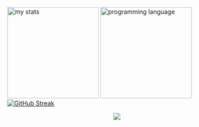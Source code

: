 <div>
  <a><img alt="my stats" height="210em" src="https://github-readme-stats.vercel.app/api?username=donguyenphu&show_icons=true&theme=midnight-purple&include_all_commits=true&count_private=true"/></a>
  <a><img height="210em" src="https://github-readme-stats.vercel.app/api/top-langs/?username=donguyenphu&layout=compact&langs_count=10" alt="programming language"/></a>
  <a href="https://git.io/streak-stats"><img src="https://streak-stats.demolab.com?user=donguyenphu&theme=transparent&fire=FF9000&dates=EB1700&currStreakLabel=6400EB" alt="GitHub Streak" /></a>
</div>

<p align="center">
  <a href="https://skillicons.dev">
    <img src="https://skillicons.dev/icons?i=cpp,css,html,java,js,php,py,bootstrap,git,github,jquery,postman,pycharm,vscode,eclipse,figma,windows"/>
  </a>
</p>
